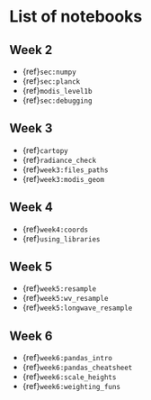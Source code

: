 # List of notebooks

## Week 2

* {ref}`sec:numpy`
* {ref}`sec:planck`
* {ref}`modis_level1b`
* {ref}`sec:debugging`

## Week 3

* {ref}`cartopy`
* {ref}`radiance_check`
* {ref}`week3:files_paths`
* {ref}`week3:modis_geom`

## Week 4


* {ref}`week4:coords`
* {ref}`using_libraries`

## Week 5

* {ref}`week5:resample`
* {ref}`week5:wv_resample`
* {ref}`week5:longwave_resample`

## Week 6

* {ref}`week6:pandas_intro`
* {ref}`week6:pandas_cheatsheet`
* {ref}`week6:scale_heights`
* {ref}`week6:weighting_funs`
